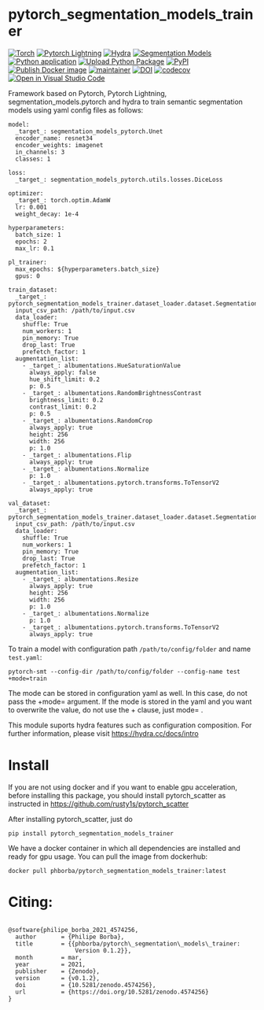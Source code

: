 # pytorch_segmentation_models_trainer


[![Torch](https://img.shields.io/badge/-PyTorch-red?logo=pytorch&labelColor=gray)](https://pytorch.org/get-started/locally/)
[![Pytorch Lightning](https://img.shields.io/badge/code-Lightning-blueviolet)](https://pytorchlightning.ai/)
[![Hydra](https://img.shields.io/badge/conf-hydra-blue)](https://hydra.cc/)
[![Segmentation Models](https://img.shields.io/badge/models-segmentation_models_pytorch-yellow)](https://github.com/qubvel/segmentation_models.pytorch)
[![Python application](https://github.com/phborba/pytorch_segmentation_models_trainer/actions/workflows/python-app.yml/badge.svg)](https://github.com/phborba/pytorch_segmentation_models_trainer/actions/workflows/python-app.yml)
[![Upload Python Package](https://github.com/phborba/pytorch_segmentation_models_trainer/actions/workflows/python-publish.yml/badge.svg)](https://github.com/phborba/pytorch_segmentation_models_trainer/actions/workflows/python-publish.yml)
[![PyPI](https://img.shields.io/pypi/v/pytorch-segmentation-models-trainer)](https://pypi.org/project/pytorch-segmentation-models-trainer/)
[![Publish Docker image](https://github.com/phborba/pytorch_segmentation_models_trainer/actions/workflows/docker-publish.yml/badge.svg)](https://github.com/phborba/pytorch_segmentation_models_trainer/actions/workflows/docker-publish.yml)
[![maintainer](https://img.shields.io/badge/maintainer-phborba-blue.svg)](https://github.com/phborba)
[![DOI](https://zenodo.org/badge/DOI/10.5281/zenodo.4574256.svg)](https://doi.org/10.5281/zenodo.4574256)
[![codecov](https://codecov.io/gh/phborba/pytorch_segmentation_models_trainer/branch/main/graph/badge.svg?token=PRJL5GVOL2)](https://codecov.io/gh/phborba/pytorch_segmentation_models_trainer)
[![Open in Visual Studio Code](https://open.vscode.dev/badges/open-in-vscode.svg)](https://open.vscode.dev/phborba/pytorch_segmentation_models_trainer)

Framework based on Pytorch, Pytorch Lightning,  segmentation_models.pytorch and hydra to train semantic segmentation models using yaml config files as follows:

```
model:
  _target_: segmentation_models_pytorch.Unet
  encoder_name: resnet34
  encoder_weights: imagenet
  in_channels: 3
  classes: 1

loss:
  _target_: segmentation_models_pytorch.utils.losses.DiceLoss

optimizer:
  _target_: torch.optim.AdamW
  lr: 0.001
  weight_decay: 1e-4

hyperparameters:
  batch_size: 1
  epochs: 2
  max_lr: 0.1

pl_trainer:
  max_epochs: ${hyperparameters.batch_size}
  gpus: 0

train_dataset:
  _target_: pytorch_segmentation_models_trainer.dataset_loader.dataset.SegmentationDataset
  input_csv_path: /path/to/input.csv
  data_loader:
    shuffle: True
    num_workers: 1
    pin_memory: True
    drop_last: True
    prefetch_factor: 1
  augmentation_list:
    - _target_: albumentations.HueSaturationValue
      always_apply: false
      hue_shift_limit: 0.2
      p: 0.5
    - _target_: albumentations.RandomBrightnessContrast
      brightness_limit: 0.2
      contrast_limit: 0.2
      p: 0.5
    - _target_: albumentations.RandomCrop
      always_apply: true
      height: 256
      width: 256
      p: 1.0
    - _target_: albumentations.Flip
      always_apply: true
    - _target_: albumentations.Normalize
      p: 1.0
    - _target_: albumentations.pytorch.transforms.ToTensorV2
      always_apply: true

val_dataset:
  _target_: pytorch_segmentation_models_trainer.dataset_loader.dataset.SegmentationDataset
  input_csv_path: /path/to/input.csv
  data_loader:
    shuffle: True
    num_workers: 1
    pin_memory: True
    drop_last: True
    prefetch_factor: 1
  augmentation_list:
    - _target_: albumentations.Resize
      always_apply: true
      height: 256
      width: 256
      p: 1.0
    - _target_: albumentations.Normalize
      p: 1.0
    - _target_: albumentations.pytorch.transforms.ToTensorV2
      always_apply: true
```

To train a model with configuration path ```/path/to/config/folder``` and name ```test.yaml```:

```
pytorch-smt --config-dir /path/to/config/folder --config-name test +mode=train
```

The mode can be stored in configuration yaml as well. In this case, do not pass the +mode= argument. If the mode is stored in the yaml and you want to overwrite the value, do not use the + clause, just mode= .

This module suports hydra features such as configuration composition. For further information, please visit https://hydra.cc/docs/intro

# Install

If you are not using docker and if you want to enable gpu acceleration, before installing this package, you should install pytorch_scatter as instructed in https://github.com/rusty1s/pytorch_scatter 

After installing pytorch_scatter, just do

```
pip install pytorch_segmentation_models_trainer
```

We have a docker container in which all dependencies are installed and ready for gpu usage. You can pull the image from dockerhub:

```
docker pull phborba/pytorch_segmentation_models_trainer:latest
```

# Citing:

```

@software{philipe_borba_2021_4574256,
  author       = {Philipe Borba},
  title        = {{phborba/pytorch\_segmentation\_models\_trainer: 
                   Version 0.1.2}},
  month        = mar,
  year         = 2021,
  publisher    = {Zenodo},
  version      = {v0.1.2},
  doi          = {10.5281/zenodo.4574256},
  url          = {https://doi.org/10.5281/zenodo.4574256}
}
